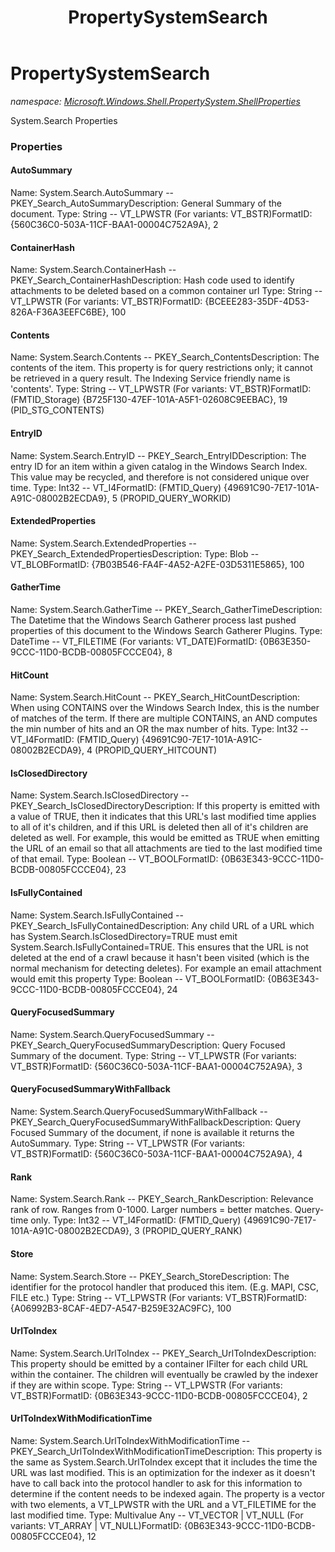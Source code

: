 ﻿---
title: PropertySystemSearch
---

# PropertySystemSearch
_namespace: [Microsoft.Windows.Shell.PropertySystem.ShellProperties](N-Microsoft.Windows.Shell.PropertySystem.ShellProperties.html)_

System.Search Properties



### Properties

#### AutoSummary
Name: System.Search.AutoSummary -- PKEY_Search_AutoSummaryDescription: General Summary of the document.
Type: String -- VT_LPWSTR (For variants: VT_BSTR)FormatID: {560C36C0-503A-11CF-BAA1-00004C752A9A}, 2
#### ContainerHash
Name: System.Search.ContainerHash -- PKEY_Search_ContainerHashDescription: Hash code used to identify attachments to be deleted based on a common container url
Type: String -- VT_LPWSTR (For variants: VT_BSTR)FormatID: {BCEEE283-35DF-4D53-826A-F36A3EEFC6BE}, 100
#### Contents
Name: System.Search.Contents -- PKEY_Search_ContentsDescription: The contents of the item. This property is for query restrictions only; it cannot be retrieved in a 
query result. The Indexing Service friendly name is 'contents'.
Type: String -- VT_LPWSTR (For variants: VT_BSTR)FormatID: (FMTID_Storage) {B725F130-47EF-101A-A5F1-02608C9EEBAC}, 19 (PID_STG_CONTENTS)
#### EntryID
Name: System.Search.EntryID -- PKEY_Search_EntryIDDescription: The entry ID for an item within a given catalog in the Windows Search Index.
This value may be recycled, and therefore is not considered unique over time.
Type: Int32 -- VT_I4FormatID: (FMTID_Query) {49691C90-7E17-101A-A91C-08002B2ECDA9}, 5 (PROPID_QUERY_WORKID)
#### ExtendedProperties
Name: System.Search.ExtendedProperties -- PKEY_Search_ExtendedPropertiesDescription: Type: Blob -- VT_BLOBFormatID: {7B03B546-FA4F-4A52-A2FE-03D5311E5865}, 100
#### GatherTime
Name: System.Search.GatherTime -- PKEY_Search_GatherTimeDescription: The Datetime that the Windows Search Gatherer process last pushed properties of this document to the Windows Search Gatherer Plugins.
Type: DateTime -- VT_FILETIME (For variants: VT_DATE)FormatID: {0B63E350-9CCC-11D0-BCDB-00805FCCCE04}, 8
#### HitCount
Name: System.Search.HitCount -- PKEY_Search_HitCountDescription: When using CONTAINS over the Windows Search Index, this is the number of matches of the term.
If there are multiple CONTAINS, an AND computes the min number of hits and an OR the max number of hits.
Type: Int32 -- VT_I4FormatID: (FMTID_Query) {49691C90-7E17-101A-A91C-08002B2ECDA9}, 4 (PROPID_QUERY_HITCOUNT)
#### IsClosedDirectory
Name: System.Search.IsClosedDirectory -- PKEY_Search_IsClosedDirectoryDescription: If this property is emitted with a value of TRUE, then it indicates that this URL's last modified time applies to all of it's children, and if this URL is deleted then all of it's children are deleted as well. For example, this would be emitted as TRUE when emitting the URL of an email so that all attachments are tied to the last modified time of that email.
Type: Boolean -- VT_BOOLFormatID: {0B63E343-9CCC-11D0-BCDB-00805FCCCE04}, 23
#### IsFullyContained
Name: System.Search.IsFullyContained -- PKEY_Search_IsFullyContainedDescription: Any child URL of a URL which has System.Search.IsClosedDirectory=TRUE must emit System.Search.IsFullyContained=TRUE. This ensures that the URL is not deleted at the end of a crawl because it hasn't been visited (which is the normal mechanism for detecting deletes). For example an email attachment would emit this property
Type: Boolean -- VT_BOOLFormatID: {0B63E343-9CCC-11D0-BCDB-00805FCCCE04}, 24
#### QueryFocusedSummary
Name: System.Search.QueryFocusedSummary -- PKEY_Search_QueryFocusedSummaryDescription: Query Focused Summary of the document.
Type: String -- VT_LPWSTR (For variants: VT_BSTR)FormatID: {560C36C0-503A-11CF-BAA1-00004C752A9A}, 3
#### QueryFocusedSummaryWithFallback
Name: System.Search.QueryFocusedSummaryWithFallback -- PKEY_Search_QueryFocusedSummaryWithFallbackDescription: Query Focused Summary of the document, if none is available it returns the AutoSummary.
Type: String -- VT_LPWSTR (For variants: VT_BSTR)FormatID: {560C36C0-503A-11CF-BAA1-00004C752A9A}, 4
#### Rank
Name: System.Search.Rank -- PKEY_Search_RankDescription: Relevance rank of row. Ranges from 0-1000. Larger numbers = better matches. Query-time only.
Type: Int32 -- VT_I4FormatID: (FMTID_Query) {49691C90-7E17-101A-A91C-08002B2ECDA9}, 3 (PROPID_QUERY_RANK)
#### Store
Name: System.Search.Store -- PKEY_Search_StoreDescription: The identifier for the protocol handler that produced this item. (E.g. MAPI, CSC, FILE etc.)
Type: String -- VT_LPWSTR (For variants: VT_BSTR)FormatID: {A06992B3-8CAF-4ED7-A547-B259E32AC9FC}, 100
#### UrlToIndex
Name: System.Search.UrlToIndex -- PKEY_Search_UrlToIndexDescription: This property should be emitted by a container IFilter for each child URL within the container. The children will eventually be crawled by the indexer if they are within scope.
Type: String -- VT_LPWSTR (For variants: VT_BSTR)FormatID: {0B63E343-9CCC-11D0-BCDB-00805FCCCE04}, 2
#### UrlToIndexWithModificationTime
Name: System.Search.UrlToIndexWithModificationTime -- PKEY_Search_UrlToIndexWithModificationTimeDescription: This property is the same as System.Search.UrlToIndex except that it includes the time the URL was last modified. This is an optimization for the indexer as it doesn't have to call back into the protocol handler to ask for this information to determine if the content needs to be indexed again. The property is a vector with two elements, a VT_LPWSTR with the URL and a VT_FILETIME for the last modified time.
Type: Multivalue Any -- VT_VECTOR | VT_NULL (For variants: VT_ARRAY | VT_NULL)FormatID: {0B63E343-9CCC-11D0-BCDB-00805FCCCE04}, 12

